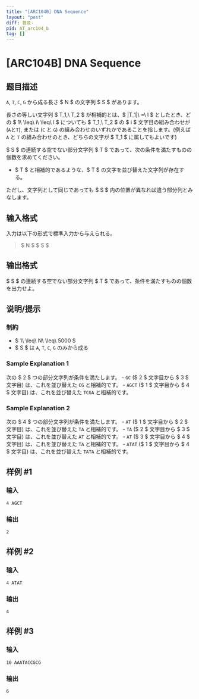 ```yaml
---
title: "[ARC104B] DNA Sequence"
layout: "post"
diff: 普及-
pid: AT_arc104_b
tag: []
---
```


# [ARC104B] DNA Sequence

## 题目描述

[problemUrl]: https://atcoder.jp/contests/arc104/tasks/arc104_b

`A`, `T`, `C`, `G` から成る長さ $ N $ の文字列 $ S $ があります。

長さの等しい文字列 $ T_1,\ T_2 $ が相補的とは、$ |T_1|\ =\ l $ としたとき、どの $ 1\ \leq\ i\ \leq\ l $ についても $ T_1,\ T_2 $ の $ i $ 文字目の組み合わせが (`A`と`T`), または (`C` と `G`) の組み合わせのいずれかであることを指します。(例えば `A` と `T` の組み合わせのとき、どちらの文字が $ T_1 $ に属してもよいです)

$ S $ の連続する空でない部分文字列 $ T $ であって、次の条件を満たすものの個数を求めてください。

- $ T $ と相補的であるような、$ T $ の文字を並び替えた文字列が存在する。

ただし、文字列として同じであっても $ S $ 内の位置が異なれば違う部分列とみなします。

## 输入格式

入力は以下の形式で標準入力から与えられる。

> $ N $ $ S $

## 输出格式

$ S $ の連続する空でない部分文字列 $ T $ であって、条件を満たすものの個数を出力せよ。

## 说明/提示

### 制約

- $ 1\ \leq\ N\ \leq\ 5000 $
- $ S $ は `A`, `T`, `C`, `G` のみから成る

### Sample Explanation 1

次の $ 2 $ つの部分文字列が条件を満たします。 - `GC` ($ 2 $ 文字目から $ 3 $ 文字目) は、これを並び替えた `CG` と相補的です。 - `AGCT` ($ 1 $ 文字目から $ 4 $ 文字目) は、これを並び替えた `TCGA` と相補的です。

### Sample Explanation 2

次の $ 4 $ つの部分文字列が条件を満たします。 - `AT` ($ 1 $ 文字目から $ 2 $ 文字目) は、これを並び替えた `TA` と相補的です。 - `TA` ($ 2 $ 文字目から $ 3 $ 文字目) は、これを並び替えた `AT` と相補的です。 - `AT` ($ 3 $ 文字目から $ 4 $ 文字目) は、これを並び替えた `TA` と相補的です。 - `ATAT` ($ 1 $ 文字目から $ 4 $ 文字目) は、これを並び替えた `TATA` と相補的です。

## 样例 #1

### 输入

```
4 AGCT
```

### 输出

```
2
```

## 样例 #2

### 输入

```
4 ATAT
```

### 输出

```
4
```

## 样例 #3

### 输入

```
10 AAATACCGCG
```

### 输出

```
6
```

